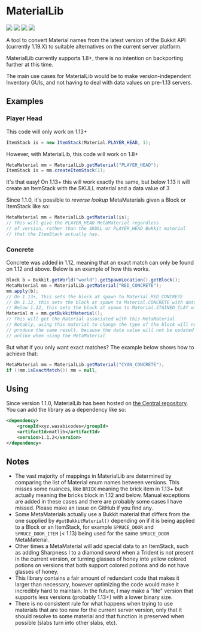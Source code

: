 # MaterialLib
<img src="https://img.shields.io/github/v/release/WasabiThumb/MaterialLib?include_prereleases&style=flat-square"> <img src="https://img.shields.io/github/downloads/WasabiThumb/MaterialLib/total?style=flat-square"> <img src="https://img.shields.io/github/license/WasabiThumb/MaterialLib?style=flat-square"> <img src="https://img.shields.io/github/last-commit/WasabiThumb/MaterialLib?style=flat-square">

A tool to convert Material names from the latest version of the Bukkit API (currently 1.19.X) to suitable alternatives on the current server platform.

MaterialLib currently supports 1.8+, there is no intention on backporting further at this time.

The main use cases for MaterialLib would be to make version-independent Inventory GUIs, and not having to deal with data values on pre-1.13 servers.

## Examples
### Player Head
This code will only work on 1.13+
```java
ItemStack is = new ItemStack(Material.PLAYER_HEAD, 1);
```
However, with MaterialLib, this code will work on 1.8+
```java
MetaMaterial mm = MaterialLib.getMaterial("PLAYER_HEAD");
ItemStack is = mm.createItemStack(1);
```
It's that easy! On 1.13+ this will work exactly the same, but below 1.13 it will create an ItemStack with the SKULL material and a data value of 3

Since 1.1.0, it's possible to *reverse lookup* MetaMaterials given a Block or ItemStack like so:
```java
MetaMaterial mm = MaterialLib.getMaterial(is);
// This will give the PLAYER_HEAD MetaMaterial regardless
// of version, rather than the SKULL or PLAYER_HEAD Bukkit material
// that the ItemStack actually has.
```        

### Concrete
Concrete was added in 1.12, meaning that an exact match can only be found on 1.12 and above. Below is an example of how this works.
```java
Block b = Bukkit.getWorld("world").getSpawnLocation().getBlock();
MetaMaterial mm = MaterialLib.getMaterial("RED_CONCRETE");
mm.apply(b);
// On 1.13+, this sets the block at spawn to Material.RED_CONCRETE
// On 1.12, this sets the block at spawn to Material.CONCRETE with data value 14 (making it red)
// Below 1.12, this sets the block at spawn to Material.STAINED_CLAY with data value 14 (red terracotta)
Material m = mm.getBukkitMaterial();
// This will get the Material associated with this MetaMaterial
// Notably, using this material to change the type of the block will not always
// produce the same result, because the data value will not be updated
// unlike when using the MetaMaterial
```
But what if you only want exact matches? The example below shows how to achieve that:
```java
MetaMaterial mm = MaterialLib.getMaterial("CYAN_CONCRETE");
if (!mm.isExactMatch()) mm = null;
```

## Using
Since version 1.1.0, MaterialLib has been hosted on [the Central repository](https://repo1.maven.org/maven2/xyz/wasabicodes/matlib/).
You can add the library as a dependency like so:
```xml
<dependency>
    <groupId>xyz.wasabicodes</groupId>
    <artifactId>matlib</artifactId>
    <version>1.1.2</version>
</dependency>
```

## Notes
- The vast majority of mappings in MaterialLib are determined by comparing the list of Material enum names between versions. This misses some nuances, like `BRICK` meaning the brick item in 1.13+ but actually meaning the bricks block in 1.12 and below. Manual exceptions are added in these cases and there are probably some cases I have missed. Please make an issue on GitHub if you find any.
- Some MetaMaterials actually use a Bukkit material that differs from the one supplied by `#getBukkitMaterial()` depending on if it is being applied to a Block or an ItemStack, for example `SPRUCE_DOOR` and `SPRUCE_DOOR_ITEM` (< 1.13) being used for the same `SPRUCE_DOOR` MetaMaterial.
- Other times a MetaMaterial will add special data to an ItemStack, such as adding Sharpness I to a diamond sword when a Trident is not present in the current version, or turning glasses of honey into yellow colored potions on versions that both support colored potions and do not have glasses of honey.
- This library contains a fair amount of redundant code that makes it larger than necessary, however optimizing the code would make it incredibly hard to maintain. In the future, I may make a "lite" version that supports less versions (probably 1.13+) with a lower binary size.
- There is no consistent rule for what happens when trying to use materials that are too new for the current server version, only that it should resolve to some material and that function is preserved when possible (slabs turn into other slabs, etc).
